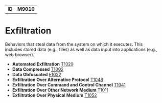|||
|--|-----|
|**ID**|**M9010**|

# Exfiltration #
Behaviors that steal data from the system on which it executes. This includes stored data (e.g., files) as well as data input into applications (e.g., web browser).

* **Automated Exfiltration** [T1020](https://github.com/MBCProject/mbc-markdown/blob/master/exfiltration/auto-exfiltrate.md)
* **Data Compressed** [T1002](https://github.com/MBCProject/mbc-markdown/blob/master/exfiltration/data-compress.md)
* **Data Obfuscated** [E1022](https://github.com/MBCProject/mbc-markdown/blob/master/exfiltration/data-obfuscate.md)
* **Exfiltration Over Alternative Protocol** [T1048](https://github.com/MBCProject/mbc-markdown/blob/master/exfiltration/exfil-over-alternative-protocol.md)
* **Exfiltration Over Command and Control Channel** [T1041](https://github.com/MBCProject/mbc-markdown/blob/master/exfiltration/exfil-over-c2-channel.md)
* **Exfiltration Over Other Network Medium** [T1011](https://github.com/MBCProject/mbc-markdown/blob/master/exfiltration/exfil-over-other-network-medium.md)
* **Exfiltration Over Physical Medium** [T1052](https://github.com/MBCProject/mbc-markdown/blob/master/exfiltration/exfil-over-physical-medium.md)